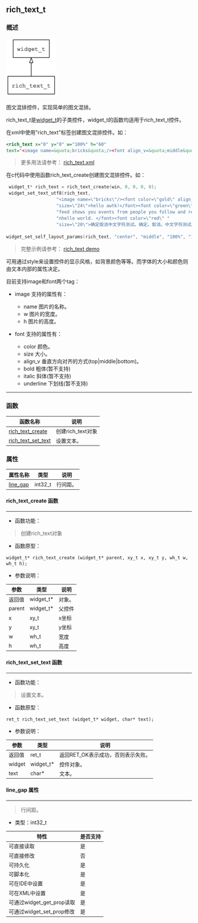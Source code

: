 ## rich\_text\_t
### 概述
![image](images/rich_text_t_0.png)

 图文混排控件，实现简单的图文混排。

 rich\_text\_t是[widget\_t](widget_t.md)的子类控件，widget\_t的函数均适用于rich\_text\_t控件。

 在xml中使用"rich\_text"标签创建图文混排控件。如：

 ```xml
 <rich_text x="0" y="0" w="100%" h="60"
 text="<image name=&quota;bricks&quota;/><font align_v=&quota;middle&quota;>hello awtk!</font>" />
 ```
 >

 > 更多用法请参考：
 [rich_text.xml](https://github.com/zlgopen/awtk/blob/master/demos/assets/raw/ui/rich_text.xml)

 在c代码中使用函数rich\_text\_create创建图文混排控件。如：

 ```c
  widget_t* rich_text = rich_text_create(win, 0, 0, 0, 0);
  widget_set_text_utf8(rich_text,
                    "<image name=\"bricks\"/><font color=\"gold\" align_v=\"bottom\" "
                    "size=\"24\">hello awtk!</font><font color=\"green\" size=\"20\">ProTip! The "
                    "feed shows you events from people you follow and repositories you watch. "
                    "nhello world. </font><font color=\"red\" "
                    "size=\"20\">确定取消中文字符测试。确定。取消。中文字符测试。</font>");

 widget_set_self_layout_params(rich_text, "center", "middle", "100%", "100%");
 ```

 > 完整示例请参考：
 [rich_text demo](https://github.com/zlgopen/awtk-c-demos/blob/master/demos/rich_text.c)

 可用通过style来设置控件的显示风格，如背景颜色等等。而字体的大小和颜色则由文本内部的属性决定。

 目前支持image和font两个tag：

 * image 支持的属性有：
   * name 图片的名称。
   * w 图片的宽度。
   * h 图片的高度。

 * font 支持的属性有：
   * color 颜色。
   * size 大小。
   * align_v 垂直方向对齐的方式(top|middle|bottom)。
   * bold 粗体(暂不支持)
   * italic 斜体(暂不支持)
   * underline 下划线(暂不支持)



----------------------------------
### 函数
<p id="rich_text_t_methods">

| 函数名称 | 说明 | 
| -------- | ------------ | 
| <a href="#rich_text_t_rich_text_create">rich\_text\_create</a> | 创建rich_text对象 |
| <a href="#rich_text_t_rich_text_set_text">rich\_text\_set\_text</a> | 设置文本。 |
### 属性
<p id="rich_text_t_properties">

| 属性名称 | 类型 | 说明 | 
| -------- | ----- | ------------ | 
| <a href="#rich_text_t_line_gap">line\_gap</a> | int32\_t | 行间距。 |
#### rich\_text\_create 函数
-----------------------

* 函数功能：

> <p id="rich_text_t_rich_text_create"> 创建rich_text对象




* 函数原型：

```
widget_t* rich_text_create (widget_t* parent, xy_t x, xy_t y, wh_t w, wh_t h);
```

* 参数说明：

| 参数 | 类型 | 说明 |
| -------- | ----- | --------- |
| 返回值 | widget\_t* | 对象。 |
| parent | widget\_t* | 父控件 |
| x | xy\_t | x坐标 |
| y | xy\_t | y坐标 |
| w | wh\_t | 宽度 |
| h | wh\_t | 高度 |
#### rich\_text\_set\_text 函数
-----------------------

* 函数功能：

> <p id="rich_text_t_rich_text_set_text"> 设置文本。




* 函数原型：

```
ret_t rich_text_set_text (widget_t* widget, char* text);
```

* 参数说明：

| 参数 | 类型 | 说明 |
| -------- | ----- | --------- |
| 返回值 | ret\_t | 返回RET\_OK表示成功，否则表示失败。 |
| widget | widget\_t* | 控件对象。 |
| text | char* | 文本。 |
#### line\_gap 属性
-----------------------
> <p id="rich_text_t_line_gap"> 行间距。



* 类型：int32\_t

| 特性 | 是否支持 |
| -------- | ----- |
| 可直接读取 | 是 |
| 可直接修改 | 否 |
| 可持久化   | 是 |
| 可脚本化   | 是 |
| 可在IDE中设置 | 是 |
| 可在XML中设置 | 是 |
| 可通过widget\_get\_prop读取 | 是 |
| 可通过widget\_set\_prop修改 | 是 |
